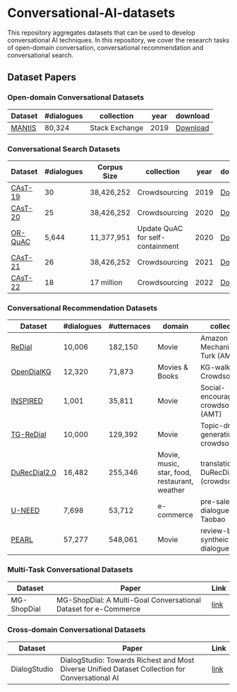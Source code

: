 # Conversational-AI-datasets
This repository aggregates datasets that can be used to develop conversational AI techniques.
In this repository, we cover the research tasks of open-domain conversation, conversational recommendation and conversational search.

## Dataset Papers

### Open-domain Conversational Datasets
Dataset | #dialogues| collection |year | download 
--- | --- | --- | --- | ---
[MANtIS](https://arxiv.org/pdf/1912.04639v1)| 80,324 | Stack Exchange | 2019 |  [Download](https://guzpenha.github.io/MANtIS/)

### Conversational Search Datasets
Dataset | #dialogues | Corpus Size | collection |year | download 
--- | --- | --- | --- | --- | ---
[CAsT-19](https://dl.acm.org/doi/pdf/10.1145/3397271.3401206) | 30 | 38,426,252 | Crowdsourcing | 2019 | [Download](https://github.com/daltonj/treccastweb)
[CAsT-20](https://trec.nist.gov/pubs/trec29/papers/OVERVIEW.C.pdf) | 25 | 38,426,252 | Crowdsourcing | 2020 | [Download](https://github.com/daltonj/treccastweb)
[OR-QuAC]() | 5,644 | 11,377,951 | Update QuAC for self-containment | 2020 | [Download](https://ciir.cs.umass.edu/downloads/ORConvQA/)
[CAsT-21](https://trec.nist.gov/pubs/trec30/papers/Overview-CAsT.pdf) | 26 | 38,426,252 | Crowdsourcing | 2021 | [Download](https://github.com/daltonj/treccastweb)
[CAsT-22](https://trec.nist.gov/pubs/trec31/papers/Overview_cast.pdf) | 18 | 17 million | Crowdsourcing | 2022 | [Download](https://github.com/daltonj/treccastweb)


### Conversational Recommendation Datasets
Dataset | #dialogues | #utternaces | domain | collection | language | year | download 
--- | --- | --- | --- | --- | --- | --- | --- 
[ReDial](https://proceedings.neurips.cc/paper_files/paper/2018/file/800de15c79c8d840f4e78d3af937d4d4-Paper.pdf) |10,006|182,150|Movie|Amazon Mechanical Turk (AMT)| ENG | 2018 | [Download](https://github.com/ReDialData/website/tree/data)
[OpenDialKG](https://aclanthology.org/P19-1081.pdf) | 12,320 | 71,873 | Movies & Books | KG-walk Crowdsourcing | ENG | 2019 | [Download](https://github.com/facebookresearch/opendialkg)
[INSPIRED](https://aclanthology.org/2020.emnlp-main.654.pdf) | 1,001 | 35,811 | Movie | Social-encouraged crowdsourcing (AMT) | ENG | 2020 | [Download](https://github.com/sweetpeach/Inspired)
[TG-ReDial](https://arxiv.org/pdf/2010.04125) | 10,000 | 129,392 | Movie | Topic-driven generation, crowdsourcing |  CHN | 2020 |[Download](https://drive.google.com/drive/folders/1sWD6urkwyZo8ZyZBJoJw40eKK0jDNEni)
[DuRecDial2.0](https://aclanthology.org/2021.emnlp-main.356.pdf) | 16,482 |  255,346 | Movie, music, star, food, restaurant, weather | translation from DuRecDial (crowdsourced) | ENG, CHN | 2021 | [Download](https://github.com/liuzeming01/DuRecDial)
[U-NEED](https://dl.acm.org/doi/pdf/10.1145/3539618.3591878) | 7,698 | 53,712 | e-commerce | pre-sale dialogues from Taobao | CHN | 2023 | [Download](https://github.com/LeeeeoLiu/U-NEED/blob/main/dataset_access.md) 
[PEARL](https://arxiv.org/pdf/2403.04460) | 57,277 | 548,061 | Movie | review-based syntheic dialogues | ENG | 2024 | [Download](https://huggingface.co/datasets/DLI-Lab/pearl) 


### Multi-Task Conversational Datasets
Dataset | Paper | Link
---| --- | ---
MG-ShopDial | MG-ShopDial: A Multi-Goal Conversational Dataset for e-Commerce | [link](https://dl.acm.org/doi/pdf/10.1145/3539618.3591883)

### Cross-domain Conversational Datasets
Dataset | Paper | Link
--- | --- | ---
DialogStudio | DialogStudio: Towards Richest and Most Diverse Unified Dataset Collection for Conversational AI | [link](https://arxiv.org/abs/2307.10172)
